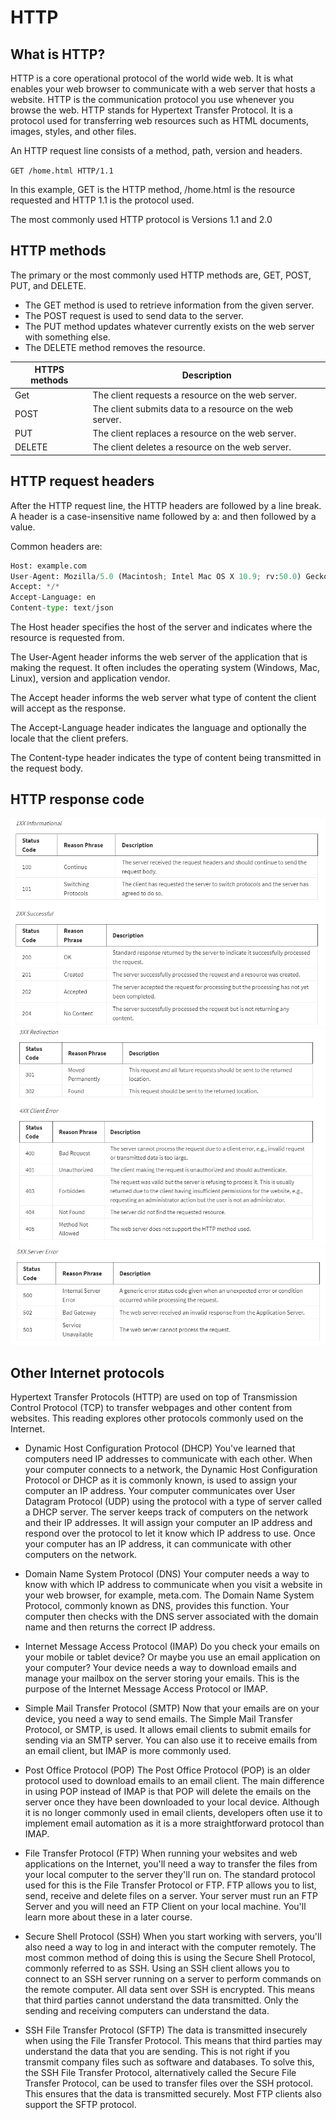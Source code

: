 # HTTP
## What is HTTP?
HTTP is a core operational protocol of the world wide web. It is what enables your web browser to communicate with a web server that hosts a website. HTTP is the communication protocol you use whenever you browse the web. HTTP stands for Hypertext Transfer Protocol. It is a protocol used for transferring web resources such as HTML documents, images, styles, and other files. 

An HTTP request line consists of a method, path, version and headers.

`GET /home.html HTTP/1.1` 

In this example, GET is the HTTP method, /home.html is the resource requested and HTTP 1.1 is the protocol used.

The most commonly used HTTP protocol is Versions 1.1 and 2.0 

## HTTP methods
The primary or the most commonly used HTTP methods are, GET, POST, PUT, and DELETE.

- The GET method is used to retrieve information from the given server. 
- The POST request is used to send data to the server. 
- The PUT method updates whatever currently exists on the web server with something else. 
- The DELETE method removes the resource.

|HTTPS methods|Description|
|-------------|-----------|
|Get|The client requests a resource on the web server.|
|POST|The client submits data to a resource on the web server.|
|PUT|The client replaces a resource on the web server.|
|DELETE|The client deletes a resource on the web server.|

## HTTP request headers
After the HTTP request line, the HTTP headers are followed by a line break. A header is a case-insensitive name followed by a: and then followed by a value.

Common headers are:
```python
Host: example.com
User-Agent: Mozilla/5.0 (Macintosh; Intel Mac OS X 10.9; rv:50.0) Gecko/20100101 Firefox/50.0
Accept: */*
Accept-Language: en
Content-type: text/json
```
The Host header specifies the host of the server and indicates where the resource is requested from.

The User-Agent header informs the web server of the application that is making the request. It often includes the operating system (Windows, Mac, Linux), version and application vendor.

The Accept header informs the web server what type of content the client will accept as the response.

The Accept-Language header indicates the language and optionally the locale that the client prefers.

The Content-type header indicates the type of content being transmitted in the request body.

## HTTP response code
![Response code 1-2](fig/HTTP%20response%20code%201XX-2XX.png)
![Response code 3-4](fig/HTTP%20response%20code%203XX-4XX.png)
![Response code 5](fig/HTTP%20response%20code%205XX.png)

## Other Internet protocols
Hypertext Transfer Protocols (HTTP) are used on top of Transmission Control Protocol (TCP) to transfer webpages and other content from websites.
This reading explores other protocols commonly used on the Internet.

- Dynamic Host Configuration Protocol (DHCP)
You've learned that computers need IP addresses to communicate with each other. When your computer connects to a network, the Dynamic Host Configuration Protocol or DHCP as it is commonly known, is used to assign your computer an IP address.
Your computer communicates over User Datagram Protocol (UDP) using the protocol with a type of server called a DHCP server. The server keeps track of computers on the network and their IP addresses. It will assign your computer an IP address and respond over the protocol to let it know which IP address to use. Once your computer has an IP address, it can communicate with other computers on the network.

- Domain Name System Protocol (DNS)
Your computer needs a way to know with which IP address to communicate when you visit a website in your web browser, for example, meta.com. The Domain Name System Protocol, commonly known as DNS, provides this function. Your computer then checks with the DNS server associated with the domain name and then returns the correct IP address.

- Internet Message Access Protocol (IMAP)
Do you check your emails on your mobile or tablet device? Or maybe you use an email application on your computer?
Your device needs a way to download emails and manage your mailbox on the server storing your emails. This is the purpose of the Internet Message Access Protocol or IMAP.

- Simple Mail Transfer Protocol (SMTP)
Now that your emails are on your device, you need a way to send emails. The Simple Mail Transfer Protocol, or SMTP, is used. It allows email clients to submit emails for sending via an SMTP server. You can also use it to receive emails from an email client, but IMAP is more commonly used.

- Post Office Protocol (POP)
The Post Office Protocol (POP) is an older protocol used to download emails to an email client. The main difference in using POP instead of IMAP is that POP will delete the emails on the server once they have been downloaded to your local device. Although it is no longer commonly used in email clients, developers often use it to implement email automation as it is a more straightforward protocol than IMAP.

- File Transfer Protocol (FTP)
When running your websites and web applications on the Internet, you'll need a way to transfer the files from your local computer to the server they'll run on. The standard protocol used for this is the File Transfer Protocol or FTP. FTP allows you to list, send, receive and delete files on a server. Your server must run an FTP Server and you will need an FTP Client on your local machine. You'll learn more about these in a later course.

- Secure Shell Protocol (SSH)
When you start working with servers, you'll also need a way to log in and interact with the computer remotely. The most common method of doing this is using the Secure Shell Protocol, commonly referred to as SSH. Using an SSH client allows you to connect to an SSH server running on a server to perform commands on the remote computer.
All data sent over SSH is encrypted. This means that third parties cannot understand the data transmitted. Only the sending and receiving computers can understand the data.

- SSH File Transfer Protocol (SFTP)
The data is transmitted insecurely when using the File Transfer Protocol. This means that third parties may understand the data that you are sending. This is not right if you transmit company files such as software and databases. To solve this, the SSH File Transfer Protocol, alternatively called the Secure File Transfer Protocol, can be used to transfer files over the SSH protocol. This ensures that the data is transmitted securely. Most FTP clients also support the SFTP protocol.